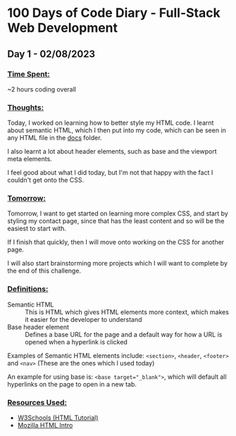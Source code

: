# 100 Days of Code Diary - Full-Stack Web Development

<!---

## Day X - DD/MM/YYYY

### <u>Time Spent:</u>

### <u>Thoughts:</u>

### <u> Tomorrow:</u>

### <u>Definitions:</u>

### <u>Resources Used:</u>

--->

## Day 1 - 02/08/2023

### <u>Time Spent:</u>
~2 hours coding overall

### <u>Thoughts:</u>

Today, I worked on learning how to better style my HTML code. I learnt about semantic HTML, which I then put into my code, which can be seen in any HTML file in the [docs](/docs/) folder.

I also learnt a lot about header elements, such as base and the viewport meta elements.

I feel good about what I did today, but I'm not that happy with the fact I couldn't get onto the CSS.

### <u> Tomorrow:</u>

Tomorrow, I want to get started on learning more complex CSS, and start by styling my contact page, since that has the least content and so will be the easiest to start with.

If I finish that quickly, then I will move onto working on the CSS for another page.

I will also start brainstorming more projects which I will want to complete by the end of this challenge.

### <u>Definitions:</u>

<dl>
    <dt>Semantic HTML</dt>
    <dd>This is HTML which gives HTML elements more context, which makes it easier for the developer to understand </dd>
    <dt>Base header element</dt>
    <dd>Defines a base URL for the page and a default way for how a URL is opened when a hyperlink is clicked</dd>
</dl>

Examples of Semantic HTML elements include: `<section>`, `<header`, `<footer>` and `<nav>` (These are the ones which I used today)

An example for using base is: `<base target="_blank">`, which will default all hyperlinks on the page to open in a new tab.

### <u>Resources Used:</u>

- [W3Schools (HTML Tutorial)](https://www.w3schools.com)
- [Mozilla HTML Intro](https://developer.mozilla.org/en-US/docs/Learn/Getting_started_with_the_web/HTML_basics)

